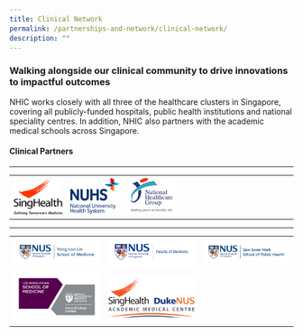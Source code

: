 ```yaml
---
title: Clinical Network
permalink: /partnerships-and-network/clinical-network/
description: ""
---
```

### Walking alongside our clinical community to drive innovations to impactful outcomes

NHIC works closely with all three of the healthcare clusters in Singapore, covering all publicly-funded hospitals, public health institutions and national speciality centres. In addition, NHIC also partners with the academic medical schools across Singapore. 


#### Clinical Partners

---

<table>
	<tbody>
		<tr>
			<td width="20%">
				<a href="https://corp.nhg.com.sg/Pages/default.aspx">
					<img src="/images/sglogo.jpg">
				</a>
			</td>
			<td width="20%">
				<a href="https://www.nuhs.edu.sg/Pages/Home.aspx">
					<img src="/images/nuhslogo.png">
				</a>
			</td>
			<td width="20%">
				<a href="https://www.singhealth.com.sg/">
					<img src="/images/nhglogo.PNG">
				</a>
			</td>
			<td width="20%">
			</td>
			<td width="20%">
			</td>
		</tr>
	</tbody>
</table>

---

<table>
	<tbody>
		<tr>
			<td width="15%">
				<a href="https://medicine.nus.edu.sg/">
					<img src="/images/nusmedicine.jpg">
				</a>
			</td>
			<td width="15%">
				<a href="http://www.dentistry.nus.edu.sg/">
					<img src="/images/nusfod.jpg">
				</a>
			</td>
			<td width="20%">
				<a href="https://sph.nus.edu.sg/">
					<img src="/images/nussshsph.jpg">
				</a>
			</td>
		</tr>
		<tr>
				<td width="20%">
				<a href="https://www.ntu.edu.sg/medicine">
					<img src="/images/lkclogo.jpg">
				</a>
			</td>
			<td width="20%">
				<a href="https://www.academic-medicine.edu.sg/ampartnership">
					<img src="/images/shdnus.jpg">
				</a>
		</td></tr>
	</tbody>
</table>